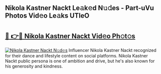 ## Nikola Kastner Nackt Le𝚊k𝚎d N𝚞𝚍es - Part-uVu Photos Vid𝚎o Le𝚊ks UTIeO

# <h2><a href="http://fb6hgmd.evod.top/?m=Nikola+Kastner+Nackt">🔗 👉🔴 Nikola Kastner Nackt Vid𝚎o Ph𝚘t𝚘s</a></h2>

[![Nikola Kastner Nackt N𝚞d𝚎s](https://i.imgur.com/8V9OHl7.gif)](http://fb6hgmd.evod.top/?m=Nikola+Kastner+Nackt)
Influencer Nikola Kastner Nackt recognized for their dance and lifestyle content on social platforms. Nikola Kastner Nackt public persona is one of ambition and drive, but he's also known for his generosity and kindness. 
